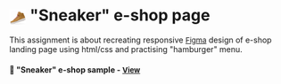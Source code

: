 # <span><img src="./pictures/shoe.png" alt=Sneaker style="height: 1em; vertical-align: middle;"></span>  "Sneaker" e-shop page

This assignment is about recreating responsive <a href="https://www.figma.com/community/file/1282989996438463973" style="font-size:small;">Figma</a> design of e-shop landing page using html/css and practising "hamburger" menu.

<h4>🔹 "Sneaker" e-shop sample - <a href="https://simonakom.github.io/sneaker-eshop-page/sneaker.html" style="font-size:small;">View</a><h4>



